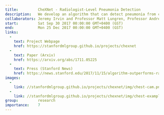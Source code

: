 ```yaml
---
title:         CheXNet - Radiologist-Level Pneumonia Detection
description:   We develop an algorithm that can detect pneumonia from chest X-rays at a level exceeding practicing radiologists. Our model, CheXNet, is a 121-layer convolutional neural network that inputs a chest X-ray image and outputs the probability of pneumonia along with a heatmap localizing the areas of the image most indicative of pneumonia. We train on ChestX-ray14, the largest publicly available chest X-ray dataset. We find that the model exceeds the average radiologist performance at the pneumonia detection task on both sensitivity and specificity.
collaborators: Jeremy Irvin and Professor Matt Lungren, Professor Andrew Ng
start:         Sat Sep 30 2017 00:00:00 GMT+0400 (GST)
end:           Mon 25 Dec 2017 00:00:00 GMT+0400 (GST)
links:
  - 
    text: Project Webpage
    href: https://stanfordmlgroup.github.io/projects/chexnet
  - 
    text: Paper (Arxiv)
    href: https://arxiv.org/abs/1711.05225
  - 
    text: Press (Stanford News)
    href: https://news.stanford.edu/2017/11/15/algorithm-outperforms-radiologists-diagnosing-pneumonia/
images:
  - 
    link: //stanfordmlgroup.github.io/projects/chexnet/img/chest-cam.png
  - 
    link: //stanfordmlgroup.github.io/projects/chexnet/img/chest-example.png
group:         research
importance:    7
---
```

